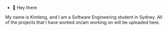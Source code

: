 - 👋 Hey there

My name is Kimleng, and I am a Software Engineering student in Sydney. All of the projects that I have worked on/am working on will be uploaded here.
